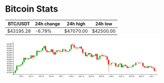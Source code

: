 # Bitcoin Stats

BTC/USDT|24h change|24h high|24h low|
|---|---|---|---|
|$43195.28|-6.79%|$47070.00|$42500.00|

<img src="./chart.svg">
